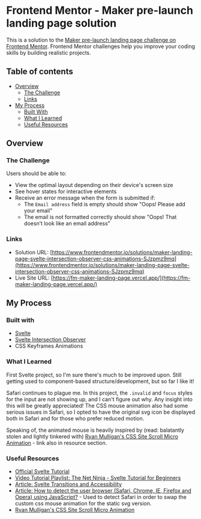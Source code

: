# Frontend Mentor - Maker pre-launch landing page solution

This is a solution to the [Maker pre-launch landing page challenge on Frontend Mentor](https://www.frontendmentor.io/challenges/maker-prelaunch-landing-page-WVZIJtKLd). Frontend Mentor challenges help you improve your coding skills by building realistic projects. 

## Table of contents

- [Overview](#overview)
  - [The Challenge](#the-challenge)
  - [Links](#links)
- [My Process](#my-process)
  - [Built With](#built-with)
  - [What I Learned](#what-i-learned)
  - [Useful Resources](#useful-resources)

## Overview

### The Challenge

Users should be able to:

- View the optimal layout depending on their device's screen size
- See hover states for interactive elements
- Receive an error message when the form is submitted if:
  - The `Email address` field is empty should show "Oops! Please add your email"
  - The email is not formatted correctly should show "Oops! That doesn’t look like an email address"

### Links

- Solution URL: [https://www.frontendmentor.io/solutions/maker-landing-page-svelte-intersection-observer-css-animations-SJzpmz9mq](https://www.frontendmentor.io/solutions/maker-landing-page-svelte-intersection-observer-css-animations-SJzpmz9mq)
- Live Site URL: [https://fm-maker-landing-page.vercel.app/](https://fm-maker-landing-page.vercel.app/)

## My Process

### Built with
- [Svelte](https://svelte.dev/) 
- [Svelte Intersection Observer](https://github.com/metonym/svelte-intersection-observer)
- CSS Keyframes Animations

### What I Learned

First Svelte project, so I'm sure there's much to be improved upon. Still getting used to component-based structure/development, but so far I like it! 

Safari continues to plague me. In this project, the `.invalid` and `focus` styles for the input are not showing up, and I can't figure out why. Any insight into this will be greatly appreciated! The CSS mouse animation also had some serious issues in Safari, so I opted to have the original svg icon be displayed both in Safari and for those who prefer reduced motion.

Speaking of, the animated mouse is heavily inspired by (read: balatantly stolen and lightly tinkered with) [Ryan Mulligan's CSS Site Scroll Micro Animation](https://codepen.io/hexagoncircle/pen/aZWOdE) - link also in resource section.


### Useful Resources

- [Official Svelte Tutorial](https://svelte.dev/tutorial/basics)
- [Video Tutorial Playlist: The Net Ninja - Svelte Tutorial for Beginners](https://youtube.com/playlist?list=PL4cUxeGkcC9hlbrVO_2QFVqVPhlZmz7tO) 
- [Article: Svelte Transitions and Accessibility](https://geoffrich.net/posts/svelte-summit-2021/)
- [Article: How to detect the user browser (Safari, Chrome, IE, Firefox and Opera) using JavaScript?](https://www.geeksforgeeks.org/how-to-detect-the-user-browser-safari-chrome-ie-firefox-and-opera-using-javascript/) - Used to detect Safari in order to swap the custom css mouse animation for the static svg version.
- [Ryan Mulligan's CSS Site Scroll Micro Animation](https://codepen.io/hexagoncircle/pen/aZWOdE) 

